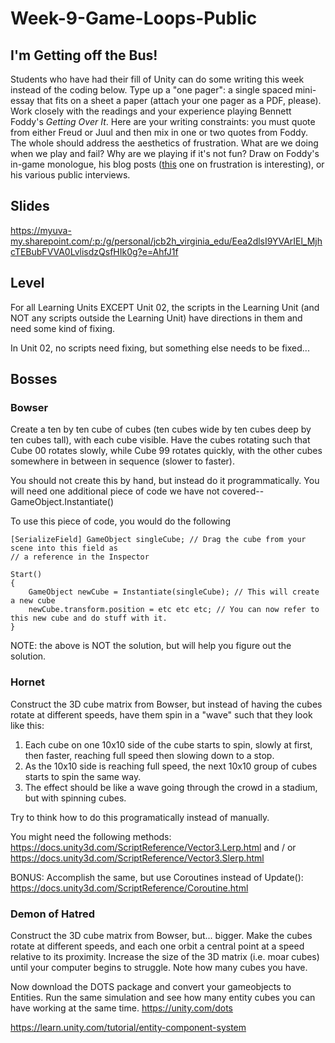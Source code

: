 # Week-9-Game-Loops-Public

## I'm Getting off the Bus!

Students who have had their fill of Unity can do some writing this week instead of the coding below. Type up a "one pager": a single spaced mini-essay that fits on a sheet a paper (attach your one pager as a PDF, please). Work closely with the readings and your experience playing Bennett Foddy's _Getting Over It_. Here are your writing constraints: you must quote from either Freud or Juul and then mix in one or two quotes from Foddy. The whole should address the aesthetics of frustration. What are we doing when we play and fail? Why are we playing if it's not fun? Draw on Foddy's in-game monologue, his blog posts ([this](http://www.foddy.net/2017/01/eleven-flavors-of-frustration/) one on frustration is interesting), or his various public interviews. 

## Slides

https://myuva-my.sharepoint.com/:p:/g/personal/jcb2h_virginia_edu/Eea2dlsI9YVArIEl_MjhcTEBubFVVA0LvlisdzQsfHIk0g?e=AhfJ1f

## Level

For all Learning Units EXCEPT Unit 02, the scripts in the Learning Unit (and NOT any scripts outside the Learning Unit) have directions in them and need some kind of fixing. 

In Unit 02, no scripts need fixing, but something else needs to be fixed...

## Bosses

### Bowser

Create a ten by ten cube of cubes (ten cubes wide by ten cubes deep by ten cubes tall), with each cube visible. Have the cubes rotating such that Cube 00 rotates slowly, while Cube 99 rotates quickly, with the other cubes somewhere in between in sequence (slower to faster).

You should not create this by hand, but instead do it programmatically. You will need one additional piece of code we have not covered-- GameObject.Instantiate()

To use this piece of code, you would do the following
```
[SerializeField] GameObject singleCube; // Drag the cube from your scene into this field as 
// a reference in the Inspector

Start()
{
    GameObject newCube = Instantiate(singleCube); // This will create a new cube
    newCube.transform.position = etc etc etc; // You can now refer to this new cube and do stuff with it. 
}
```

NOTE: the above is NOT the solution, but will help you figure out the solution. 

### Hornet

Construct the 3D cube matrix from Bowser, but instead of having the cubes rotate at different speeds, have them spin in a "wave" such that they look like this:

1. Each cube on one 10x10 side of the cube starts to spin, slowly at first, then faster, reaching full speed then slowing down to a stop. 
2. As the 10x10 side is reaching full speed, the next 10x10 group of cubes starts to spin the same way. 
3. The effect should be like a wave going through the crowd in a stadium, but with spinning cubes. 

Try to think how to do this programatically instead of manually. 

You might need the following methods: https://docs.unity3d.com/ScriptReference/Vector3.Lerp.html and / or https://docs.unity3d.com/ScriptReference/Vector3.Slerp.html

BONUS: Accomplish the same, but use Coroutines instead of Update(): https://docs.unity3d.com/ScriptReference/Coroutine.html

### Demon of Hatred

Construct the 3D cube matrix from Bowser, but... bigger. Make the cubes rotate at different speeds, and each one orbit a central point at a speed relative to its proximity. Increase the size of the 3D matrix (i.e. moar cubes) until your computer begins to struggle. Note how many cubes you have. 

Now download the DOTS package and convert your gameobjects to Entities. Run the same simulation and see how many entity cubes you can have working at the same time. https://unity.com/dots 

https://learn.unity.com/tutorial/entity-component-system
